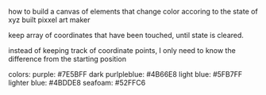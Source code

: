 how to build a canvas of elements that change color accoring to the state of xyz
  built pixxel art maker
  
keep array of coordinates that have been touched, until state is cleared. 

instead of keeping track of coordinate points, I only need to know the difference from the starting position

colors:
  purple: #7E5BFF
  dark purlpleblue: #4B66E8
  light blue: #5FB7FF
  lighter blue: #4BDDE8
  seafoam: #52FFC6